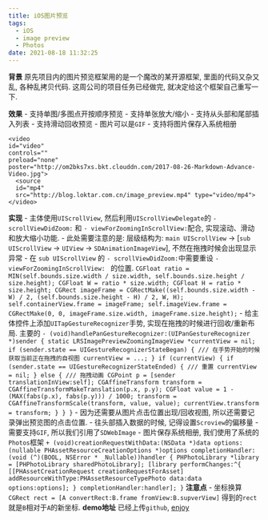 ```yaml
---
title: iOS图片预览
tags:
  - iOS
  - image preview
  - Photos
date: 2021-08-18 11:32:25
---
```



**背景**
    原先项目内的图片预览框架用的是一个魔改的某开源框架, 里面的代码又杂又乱, 各种乱拷贝代码. 这周公司的项目任务已经做完, 就决定给这个框架自己重写一下.
<!-- more -->   
**效果**
    - 支持单图/多图点开按顺序预览
    - 支持单张放大/缩小
    - 支持从头部和尾部插入列表
    - 支持滑动回收预览
    - 图片可以是`GIF`
    - 支持将图片保存入系统相册

    <video 
    id="video" 
    controls="" 
    preload="none" 
    poster="http://om2bks7xs.bkt.clouddn.com/2017-08-26-Markdown-Advance-Video.jpg">
      <source 
      id="mp4" 
      src="http://blog.loktar.com.cn/image_preview.mp4" type="video/mp4">
    </video>
**实现**
    - 主体使用`UIScrollView`, 然后利用`UIScrollViewDelegate`的 `- scrollViewDidZoom:` 和 `- viewForZoomingInScrollView:`配合, 实现滚动、滑动和放大缩小功能.
        - 此处需要注意的是: 层级结构为: `main UIScrollView` -> [`sub UIScrollView` -> `UIView` -> `SDAnimationImageView`], 不然在拖拽时候会出现显示异常
        - 在 `sub UIScrollView` 的 `- scrollViewDidZoom:`中需要重设 `- viewForZoomingInScrollView: ` 的位置.
    ```
    CGFloat ratio = MIN(self.bounds.size.width / size.width, self.bounds.size.height / size.height);
    CGFloat W = ratio * size.width;
    CGFloat H = ratio * size.height;
    CGRect imageFrame = CGRectMake((self.bounds.size.width - W) / 2, (self.bounds.size.height - H) / 2, W, H);
    self.containerView.frame = imageFrame;
    self.imageView.frame = CGRectMake(0, 0, imageFrame.size.width, imageFrame.size.height);
    ```
    - 给主体控件上添加`UITapGestureRecognizer`手势, 实现在拖拽的时候进行回收/重新布局. 主要的
    ```
    - (void)handlePanGestureRecognizer:(UIPanGestureRecognizer *)sender {
        static LRSImagePreviewZoomingImageView *currentView = nil;
        if (sender.state == UIGestureRecognizerStateBegan) {
            /// 在手势开始的时候获取当前正在拖拽的自视图
            currentView = ...;
        }
        if (currentView) {
            if (sender.state == UIGestureRecognizerStateEnded) {
                /// 重置
                currentView = nil;
            } else {
                /// 拖拽动画
                CGPoint p = [sender translationInView:self];
                CGAffineTransform transform = CGAffineTransformMakeTranslation(p.x, p.y);
                CGFloat value = 1 - (MAX(fabs(p.x), fabs(p.y))) / 1000;
                transform = CGAffineTransformScale(transform, value, value);
                currentView.transform = transform;
            }
        }
    }
    ```
    - 因为还需要从图片点击位置出现/回收视图, 所以还需要记录弹出预览图的点击位置.
    - 往头部插入数据的时候, 记得设置`Scroview`的偏移量
    - 需要支持`GIF`, 所以我们引用了`SDWebImage`
    - 图片保存系统相册, 我们使用了系统的`Photos`框架
    ```
    + (void)creationRequestWithData:(NSData *)data options:(nullable PHAssetResourceCreationOptions *)options completionHandler:(void (^)(BOOL, NSError * _Nullable))handler {
        PHPhotoLibrary *library = [PHPhotoLibrary sharedPhotoLibrary];
        [library performChanges:^{
            [[PHAssetCreationRequest creationRequestForAsset] addResourceWithType:PHAssetResourceTypePhoto data:data options:options];
        } completionHandler:handler];
    }
    ```
**注意点**
    - 坐标换算
    `CGRect rect = [A convertRect:B.frame fromView:B.supverView]`
    得到的`rect`就是`B`相对于`A`的新坐标.
**demo地址**
    已经上传`github`, [enjoy](https://github.com/aioser/LRSImagePreview)

